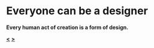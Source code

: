 # Everyone can be a designer

**Every human act of creation is a form of design.**

**[<](https://github.com/vojtechpulec/english-for-designers)** **[>](https://github.com/vojtechpulec/english-for-designers/edit/main/01-design-manifesto/slides/2.md)**
